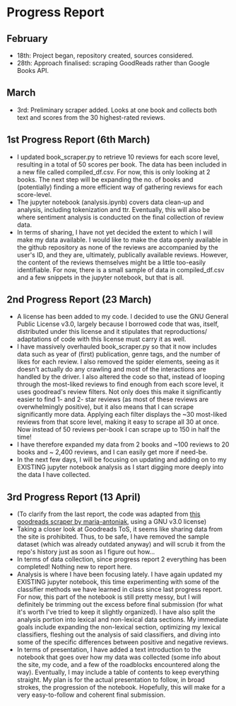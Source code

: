 # Progress Report

## February
- 18th: Project began, repository created, sources considered.
- 28th: Approach finalised: scraping GoodReads rather than Google Books API.

## March
- 3rd: Preliminary scraper added. Looks at one book and collects both text and scores from the 30 highest-rated reviews.

## 1st Progress Report (6th March) 
- I updated book_scraper.py to retrieve 10 reviews for each score level, resulting in a total of 50 scores per book. The data has been included in a new file called compiled_df.csv. For now, this is only looking at 2 books. The next step will be expanding the no. of books and (potentially) finding a more efficient way of gathering reviews for each score-level.
- The jupyter notebook (analysis.ipynb) covers data clean-up and analysis, including tokenization and ttr. Eventually, this will also be where sentiment analysis is conducted on the final collection of review data. 
- In terms of sharing, I have not yet decided the extent to which I will make my data available. I would like to make the data openly available in the github repository as none of the reviews are accompanied by the user's ID, and they are, ultimately, publically available reviews. However, the content of the reviews themselves might be a little too-easily identifiable. For now, there is a small sample of data in compiled_df.csv and a few snippets in the jupyter notebook, but that is all.

## 2nd Progress Report (23 March)
- A license has been added to my code. I decided to use the GNU General Public License v3.0, largely because I borrowed code that was, itself, distributed under this license and it stipulates that reproductions/ adaptations of code with this license must carry it as well.
- I have massively overhauled book_scraper.py so that it now includes data such as year of (first) publication, genre tags, and the number of likes for each review. 
I also removed the spider elements, seeing as it doesn't actually do any crawling and most of the interactions are handled by the driver. I also altered the code so that, instead of looping through the most-liked reviews to find enough from each score level, it uses goodread's review filters. Not only does this make it significantly easier to find 1- and 2- star reviews (as most of these reviews are overwhelmingly positive), but it also means that I can scrape significantly more data. Applying each filter displays the ~30 most-liked reviews from that score level, making it easy to scrape all 30 at once. Now instead of 50 reviews per-book I can scrape up to 150 in half the time!
- I have therefore expanded my data from 2 books and ~100 reviews to 20 books and ~ 2,400 reviews, and I can easily get more if need-be.
- In the next few days, I will be focusing on updating and adding on to my EXISTING jupyter notebook analysis as I start digging more deeply into the data I have collected.

## 3rd Progress Report (13 April)
- (To clarify from the last report, the code was adapted from [this goodreads scraper by maria-antoniak](https://github.com/maria-antoniak/goodreads-scraper), using a GNU v3.0 license)
- Taking a closer look at Goodreads ToS, it seems like sharing data from the site is prohibited. Thus, to be safe, I have removed the sample dataset (which was already outdated anyway) and will scrub it from the repo's history just as soon as I figure out how...
- In terms of data collection, since progress report 2 everything has been completed! Nothing new to report here.
- Analysis is where I have been focusing lately. I have again updated my EXISTING jupyter notebook, this time experimenting with some of the classifier methods we have learned in class since last progress report. For now, this part of the notebook is still pretty messy, but I will definitely be trimming out the excess before final submission (for what it's worth I've tried to keep it slightly organized). I have also split the analysis portion into lexical and non-lexical data sections. My immediate goals include expanding the non-lexical section, optimizing my lexical classifiers, fleshing out the analysis of said classifiers, and diving into some of the specific differences between positive and negative reviews.
- In terms of presentation, I have added a text introduction to the notebook that goes over how my data was collected (some info about the site, my code, and a few of the roadblocks encountered along the way). Eventually, I may include a table of contents to keep everything straight. My plan is for the actual presentation to follow, in broad strokes, the progression of the notebook. Hopefully, this will make for a very easy-to-follow and coherent final submission. 